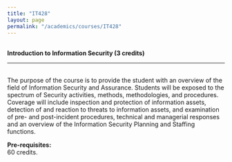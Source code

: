 ```yaml
---
title: "IT428"
layout: page
permalink: "/academics/courses/IT428"
---
```




\
**Introduction to Information Security (3 credits)**

---

\
The purpose of the course is to provide the student with an overview of the field of Information Security and Assurance. Students will be exposed to the spectrum of Security activities, methods, methodologies, and procedures. Coverage will include inspection and protection of information assets, detection of and reaction to threats to information assets, and examination of pre- and post-incident procedures, technical and managerial responses and an overview of the Information Security Planning and Staffing functions.

**Pre-requisites:**
\
60 credits.
